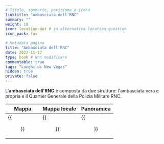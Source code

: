 ```yaml
---
# Titolo, sommario, posizione e icona
linktitle: "Ambasciata dell'RNC"
summary: ""
weight: 10
icon: location-dot # in alternativa location-question
icon_pack: fas

# Metadata pagina
title: "Ambasciata dell'RNC"
date: 2022-11-17
type: book # Non modificare
commentable: true
tags: "Luoghi di New Vegas"
hidden: true
private: false
---
```


<div class="fnv">

L'**ambasciata dell'RNC** è composta da due strutture: l'ambasciata vera e propria e il Quartier Generale della Polizia Militare RNC.

| Mappa |  Mappa locale   | Panoramica | 
| ----- | --- | ---------- |
|  {{<figure src="fnv/NCR_Embassy_loc_map.webp">}}     | {{<figure src="fnv/NCR_Embassy_map.webp">}}    |   {{<figure src="fnv/NCR_Embassy.webp">}}         |

</div>


